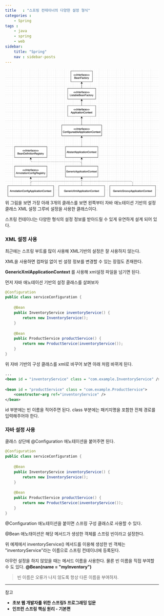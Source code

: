 ```yaml
---
title   : "스프링 컨테이너의 다양한 설정 형식"
categories : 
    - Spring
tags : 
    - java
    - spring
    - web
sidebar:
    title: "Spring"
    nav : sidebar-posts
---  
```


![Container](/assets/img/spring/Container.PNG)
위 그림을 보면 가장 아래 3개의 클래스를 보면 왼쪽부터 자바 애노테이션 기반의 설정 클래스 XML 설정 그루비 설정을 사용한 클래스이다.  

스프링 컨테이너는 다양한 형식의 설정 정보를 받아드릴 수 있게 유연하게 설계 되어 있다.  



### XML 설정 사용  
최근에는 스프링 부트를 많이 사용해 XML기반의 설정은 잘 사용하지 않는다.  

XML을 사용하면 컴파일 없이 빈 설정 정보를 변경할 수 있는 장점도 존재한다.  

__GenericXmlApplicationContext__ 를 사용해 xml설정 파일을 넘기면 된다.  

먼저 자바 애노테이션 기반의 설정 클래스를 살펴보자  

```java
@Configuration
public class serviceConfiguration {

    @Bean
    public InventoryService inventoryService() {
        return new InventoryService();
    }

    @Bean
    public ProductService productService() {
        return new ProductService(inventoryService());
    }
}
```

위 자바 기반의 구성 클래스를 xml로 바꾸어 보면 아래 처럼 바뀌게 된다.  

```xml
...
<bean id = "inventoryService" class = "com.example.InventoryService" />

<bean id = "productService" class = "com.example.ProductService">
    <constructor-arg ref="inventoryService" />
</bean>
```  
id 부분에는 빈 이름을 적어주면 된다. class 부분에는 패키지명을 포함한 전체 경로를 입력해주어야 한다.  

### 자바 설정 사용  

클래스 상단에 @Configuration 애노테이션을 붙어주면 된다.  

```java
@Configuration
public class serviceConfiguration {

    @Bean
    public InventoryService inventoryService() {
        return new InventoryService();
    }

    @Bean
    public ProductService productService() {
        return new ProductService(inventoryService());
    }
}
```  

@Configuration 애노테이션을 붙이면 스프링 구성 클래스로 사용할 수 있다.  

@Bean 애노태이션은 해당 메서드가 생성한 객체를 스프링 빈이라고 설정한다.  

위 예제에서 inventoryService() 메서드를 이용해 생성한 빈 객체는 "inventoryService"라는 이름으로 스프링 컨테이너에 등록된다.  

아무런 설정을 하지 않았을 때는 메서드 이름을 사용한다. 물론 빈 이름을 직접 부여할 수 도 있다.  __@Bean(name = "myInventory")__  

>빈 이름은 오류가 나지 않도록 항상 다른 이름을 부여하자.  

---

참고  
- __초보 웹 개발자를 위한 스프링5 프로그래밍 입문__
- __인프런 스프링 핵심 원리 - 기본편__